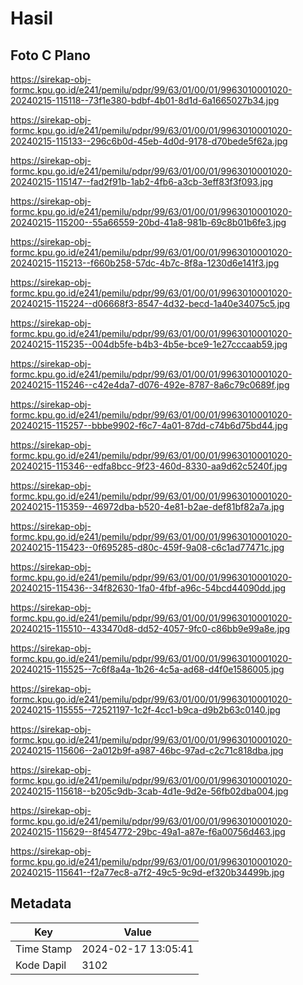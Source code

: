 # Hasil

## Foto C Plano

https://sirekap-obj-formc.kpu.go.id/e241/pemilu/pdpr/99/63/01/00/01/9963010001020-20240215-115118--73f1e380-bdbf-4b01-8d1d-6a1665027b34.jpg

https://sirekap-obj-formc.kpu.go.id/e241/pemilu/pdpr/99/63/01/00/01/9963010001020-20240215-115133--296c6b0d-45eb-4d0d-9178-d70bede5f62a.jpg

https://sirekap-obj-formc.kpu.go.id/e241/pemilu/pdpr/99/63/01/00/01/9963010001020-20240215-115147--fad2f91b-1ab2-4fb6-a3cb-3eff83f3f093.jpg

https://sirekap-obj-formc.kpu.go.id/e241/pemilu/pdpr/99/63/01/00/01/9963010001020-20240215-115200--55a66559-20bd-41a8-981b-69c8b01b6fe3.jpg

https://sirekap-obj-formc.kpu.go.id/e241/pemilu/pdpr/99/63/01/00/01/9963010001020-20240215-115213--f660b258-57dc-4b7c-8f8a-1230d6e141f3.jpg

https://sirekap-obj-formc.kpu.go.id/e241/pemilu/pdpr/99/63/01/00/01/9963010001020-20240215-115224--d06668f3-8547-4d32-becd-1a40e34075c5.jpg

https://sirekap-obj-formc.kpu.go.id/e241/pemilu/pdpr/99/63/01/00/01/9963010001020-20240215-115235--004db5fe-b4b3-4b5e-bce9-1e27cccaab59.jpg

https://sirekap-obj-formc.kpu.go.id/e241/pemilu/pdpr/99/63/01/00/01/9963010001020-20240215-115246--c42e4da7-d076-492e-8787-8a6c79c0689f.jpg

https://sirekap-obj-formc.kpu.go.id/e241/pemilu/pdpr/99/63/01/00/01/9963010001020-20240215-115257--bbbe9902-f6c7-4a01-87dd-c74b6d75bd44.jpg

https://sirekap-obj-formc.kpu.go.id/e241/pemilu/pdpr/99/63/01/00/01/9963010001020-20240215-115346--edfa8bcc-9f23-460d-8330-aa9d62c5240f.jpg

https://sirekap-obj-formc.kpu.go.id/e241/pemilu/pdpr/99/63/01/00/01/9963010001020-20240215-115359--46972dba-b520-4e81-b2ae-def81bf82a7a.jpg

https://sirekap-obj-formc.kpu.go.id/e241/pemilu/pdpr/99/63/01/00/01/9963010001020-20240215-115423--0f695285-d80c-459f-9a08-c6c1ad77471c.jpg

https://sirekap-obj-formc.kpu.go.id/e241/pemilu/pdpr/99/63/01/00/01/9963010001020-20240215-115436--34f82630-1fa0-4fbf-a96c-54bcd44090dd.jpg

https://sirekap-obj-formc.kpu.go.id/e241/pemilu/pdpr/99/63/01/00/01/9963010001020-20240215-115510--433470d8-dd52-4057-9fc0-c86bb9e99a8e.jpg

https://sirekap-obj-formc.kpu.go.id/e241/pemilu/pdpr/99/63/01/00/01/9963010001020-20240215-115525--7c6f8a4a-1b26-4c5a-ad68-d4f0e1586005.jpg

https://sirekap-obj-formc.kpu.go.id/e241/pemilu/pdpr/99/63/01/00/01/9963010001020-20240215-115555--72521197-1c2f-4cc1-b9ca-d9b2b63c0140.jpg

https://sirekap-obj-formc.kpu.go.id/e241/pemilu/pdpr/99/63/01/00/01/9963010001020-20240215-115606--2a012b9f-a987-46bc-97ad-c2c71c818dba.jpg

https://sirekap-obj-formc.kpu.go.id/e241/pemilu/pdpr/99/63/01/00/01/9963010001020-20240215-115618--b205c9db-3cab-4d1e-9d2e-56fb02dba004.jpg

https://sirekap-obj-formc.kpu.go.id/e241/pemilu/pdpr/99/63/01/00/01/9963010001020-20240215-115629--8f454772-29bc-49a1-a87e-f6a00756d463.jpg

https://sirekap-obj-formc.kpu.go.id/e241/pemilu/pdpr/99/63/01/00/01/9963010001020-20240215-115641--f2a77ec8-a7f2-49c5-9c9d-ef320b34499b.jpg


## Metadata

| Key        | Value               |
| ---------- | ------------------- |
| Time Stamp | 2024-02-17 13:05:41 |
| Kode Dapil | 3102                |



